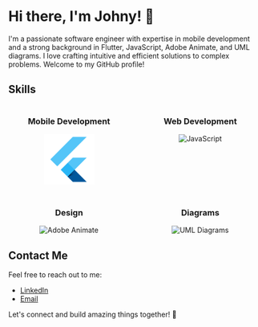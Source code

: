 # Hi there, I'm Johny! 👋

I'm a passionate software engineer with expertise in mobile development and a strong background in Flutter, JavaScript, Adobe Animate, and UML diagrams. I love crafting intuitive and efficient solutions to complex problems. Welcome to my GitHub profile!

## Skills

<div style="display: grid; grid-template-columns: repeat(auto-fit, minmax(200px, 1fr)); grid-gap: 20px;">
  <div style="text-align: center;">
    <h3>Mobile Development</h3>
    <img src="https://raw.githubusercontent.com/johnykoudsi/johnykoudsi/main/images/flutter.png" alt="Flutter" width="100" height="100">
  </div>
  <div style="text-align: center;">
    <h3>Web Development</h3>
    <img src="link-to-javascript-image" alt="JavaScript" width="100" height="100">
  </div>
  <div style="text-align: center;">
    <h3>Design</h3>
    <img src="link-to-adobeanimate-image" alt="Adobe Animate" width="100" height="100">
  </div>
  <div style="text-align: center;">
    <h3>Diagrams</h3>
    <img src="link-to-umldiagrams-image" alt="UML Diagrams" width="100" height="100">
  </div>
</div>

## Contact Me

Feel free to reach out to me:

- [LinkedIn](link-to-linkedin-profile)
- [Email](your-email@example.com)

Let's connect and build amazing things together! 🚀
